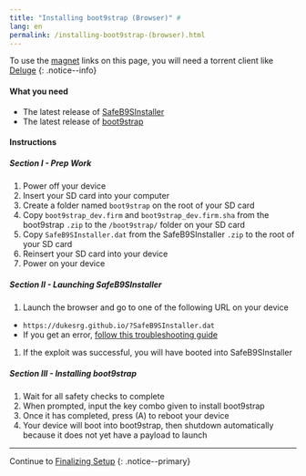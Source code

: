 ```yaml
---
title: "Installing boot9strap (Browser)" #
lang: en
permalink: /installing-boot9strap-(browser).html
---
```


To use the [magnet](https://en.wikipedia.org/wiki/Magnet_URI_scheme) links on this page, you will need a torrent client like [Deluge](http://dev.deluge-torrent.org/wiki/Download)
{: .notice--info}

#### What you need

* The latest release of [SafeB9SInstaller](https://github.com/d0k3/SafeB9SInstaller/releases/latest)
* The latest release of [boot9strap](https://github.com/SciresM/boot9strap/releases/latest)

#### Instructions

##### Section I - Prep Work

1. Power off your device
1. Insert your SD card into your computer
1. Create a folder named `boot9strap` on the root of your SD card
1. Copy `boot9strap_dev.firm` and `boot9strap_dev.firm.sha` from the boot9strap `.zip` to the `/boot9strap/` folder on your SD card
1. Copy `SafeB9SInstaller.dat` from the SafeB9SInstaller `.zip` to the root of your SD card
1. Reinsert your SD card into your device
1. Power on your device

##### Section II - Launching SafeB9SInstaller

1. Launch the browser and go to one of the following URL on your device
  + `https://dukesrg.github.io/?SafeB9SInstaller.dat`
  + If you get an error, [follow this troubleshooting guide](troubleshooting#ts_browser)
1. If the exploit was successful, you will have booted into SafeB9SInstaller

##### Section III - Installing boot9strap

1. Wait for all safety checks to complete
1. When prompted, input the key combo given to install boot9strap
1. Once it has completed, press (A) to reboot your device
1. Your device will boot into boot9strap, then shutdown automatically because it does not yet have a payload to launch

___

Continue to [Finalizing Setup](finalizing-setup)
{: .notice--primary}
